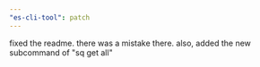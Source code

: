 ```yaml
---
"es-cli-tool": patch
---
```


fixed the readme. there was a mistake there. also, added the new subcommand of "sq get all"

